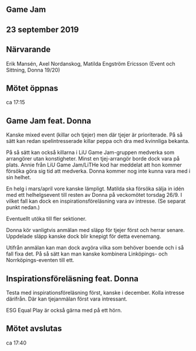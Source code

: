 ## Game Jam
## 23 september 2019

## Närvarande
Erik Mansén, Axel Nordanskog, Matilda Engström Ericsson (Event och Sittning, Donna 19/20)

## Mötet öppnas
ca 17:15

## Game Jam feat. Donna
Kanske mixed event (killar och tjejer) men där tjejer är prioriterade.
På så sätt kan redan spelintresserade killar peppa och dra med kvinnliga bekanta.

På så sätt kan också killarna i LiU Game Jam-gruppen medverka som arrangörer utan konstigheter.
Minst en tjej-arrangör borde dock vara på plats.
Annie från LiU Game Jam/LiTHe kod har meddelat att hon kommer försöka göra sig tid att medverka.
Donna kommer nog inte kunna vara med i sin helhet.

En helg i mars/april vore kanske lämpligt.
Matilda ska försöka sälja in idén med ett helhelgsevent till resten av Donna på veckomötet torsdag 26/9.
I vilket fall kan dock en inspirationsföreläsning vara av intresse.
(Se separat punkt nedan.)

Eventuellt utöka till fler sektioner.

Donna kör vanligtvis anmälan med släpp för tjejer först och herrar senare. Uppdelade släpp kanske dock blir knepigt för detta evenemang.

Utifrån anmälan kan man dock avgöra vilka som behöver boende och i så fall fixa det. På så sätt kan man kanske kombinera Linköpings- och Norrköpings-eventen till ett.

## Inspirationsföreläsning feat. Donna
Testa med inspirationsföreläsning först, kanske i december. Kolla intresse därifrån.
Där kan tjejanmälan först vara intressant.

ESG Equal Play är också gärna med på ett hörn.

## Mötet avslutas
ca 17:40

